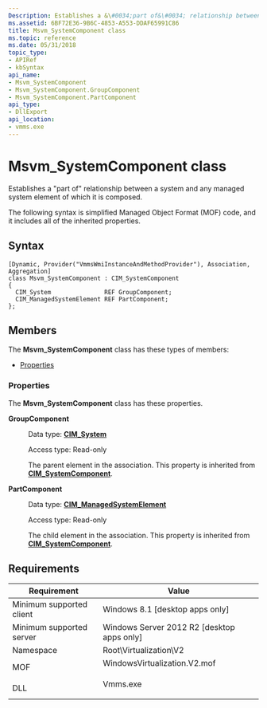 ```yaml
---
Description: Establishes a &\#0034;part of&\#0034; relationship between a system and any managed system element of which it is composed.
ms.assetid: 6BF72E36-9B6C-4853-A553-DDAF65991C86
title: Msvm_SystemComponent class
ms.topic: reference
ms.date: 05/31/2018
topic_type: 
- APIRef
- kbSyntax
api_name: 
- Msvm_SystemComponent
- Msvm_SystemComponent.GroupComponent
- Msvm_SystemComponent.PartComponent
api_type: 
- DllExport
api_location: 
- vmms.exe
---
```


# Msvm\_SystemComponent class

Establishes a "part of" relationship between a system and any managed system element of which it is composed.

The following syntax is simplified Managed Object Format (MOF) code, and it includes all of the inherited properties.

## Syntax

``` syntax
[Dynamic, Provider("VmmsWmiInstanceAndMethodProvider"), Association, Aggregation]
class Msvm_SystemComponent : CIM_SystemComponent
{
  CIM_System               REF GroupComponent;
  CIM_ManagedSystemElement REF PartComponent;
};
```

## Members

The **Msvm\_SystemComponent** class has these types of members:

-   [Properties](#properties)

### Properties

The **Msvm\_SystemComponent** class has these properties.

<dl> <dt>

**GroupComponent**
</dt> <dd> <dl> <dt>

Data type: **[**CIM\_System**](/windows/desktop/CIMWin32Prov/cim-system)**
</dt> <dt>

Access type: Read-only
</dt> </dl>

The parent element in the association. This property is inherited from [**CIM\_SystemComponent**](/windows/desktop/CIMWin32Prov/cim-systemcomponent).

</dd> <dt>

**PartComponent**
</dt> <dd> <dl> <dt>

Data type: **[**CIM\_ManagedSystemElement**](/windows/desktop/CIMWin32Prov/cim-managedsystemelement)**
</dt> <dt>

Access type: Read-only
</dt> </dl>

The child element in the association. This property is inherited from [**CIM\_SystemComponent**](/windows/desktop/CIMWin32Prov/cim-systemcomponent).

</dd> </dl>

## Requirements



| Requirement | Value |
|-------------------------------------|---------------------------------------------------------------------------------------------------------|
| Minimum supported client<br/> | Windows 8.1 \[desktop apps only\]<br/>                                                            |
| Minimum supported server<br/> | Windows Server 2012 R2 \[desktop apps only\]<br/>                                                 |
| Namespace<br/>                | Root\\Virtualization\\V2<br/>                                                                     |
| MOF<br/>                      | <dl> <dt>WindowsVirtualization.V2.mof</dt> </dl> |
| DLL<br/>                      | <dl> <dt>Vmms.exe</dt> </dl>                     |



 

